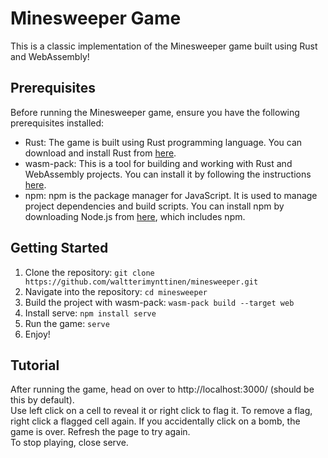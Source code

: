 # Minesweeper Game
This is a classic implementation of the Minesweeper game built using Rust and WebAssembly!

## Prerequisites
Before running the Minesweeper game, ensure you have the following prerequisites installed:

- Rust: The game is built using Rust programming language. You can download and install Rust from [here](https://www.rust-lang.org/learn/get-started).
- wasm-pack: This is a tool for building and working with Rust and WebAssembly projects. You can install it by following the instructions [here](https://rustwasm.github.io/wasm-pack/installer/).
- npm: npm is the package manager for JavaScript. It is used to manage project dependencies and build scripts. You can install npm by downloading Node.js from [here](https://nodejs.org/), which includes npm.

## Getting Started
1. Clone the repository: `git clone https://github.com/waltterimynttinen/minesweeper.git`
2. Navigate into the repository: `cd minesweeper`
3. Build the project with wasm-pack: `wasm-pack build --target web`
4. Install serve: `npm install serve`
5. Run the game: `serve`
6. Enjoy!

## Tutorial
After running the game, head on over to http://localhost:3000/ (should be this by default).  
Use left click on a cell to reveal it or right click to flag it. To remove a flag, right click a flagged cell again.
If you accidentally click on a bomb, the game is over. Refresh the page to try again.  
To stop playing, close serve.  

